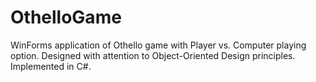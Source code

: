 # OthelloGame
WinForms application of Othello game with Player vs. Computer playing option. Designed with attention to Object-Oriented Design principles. Implemented in C#.

